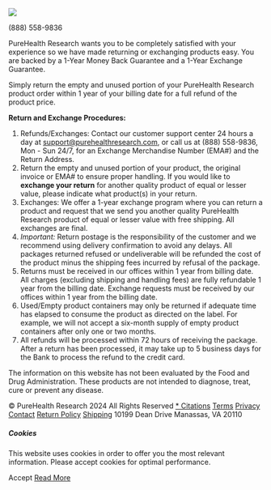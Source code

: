 ![](https://www.facebook.com/tr?id=810524130072458&ev=PageView&noscript=1)              

[](https://liverhealthformula.com/)

(888) 558-9836

PureHealth Research wants you to be completely satisfied with your experience so we have made returning or exchanging products easy. You are backed by a 1-Year Money Back Guarantee and a 1-Year Exchange Guarantee.

Simply return the empty and unused portion of your PureHealth Research product order within 1 year of your billing date for a full refund of the product price.

**Return and Exchange Procedures:**

1. Refunds/Exchanges: Contact our customer support center 24 hours a day at support@purehealthresearch.com, or call us at (888) 558-9836, Mon - Sun 24/7, for an Exchange Merchandise Number (EMA#) and the Return Address.
2. Return the empty and unused portion of your product, the original invoice or EMA# to ensure proper handling. If you would like to **exchange your return** for another quality product of equal or lesser value, please indicate what product(s) in your return.
3. Exchanges: We offer a 1-year exchange program where you can return a product and request that we send you another quality PureHealth Research product of equal or lesser value with free shipping. All exchanges are final.
4. _Important:_ Return postage is the responsibility of the customer and we recommend using delivery confirmation to avoid any delays. All packages returned refused or undeliverable will be refunded the cost of the product minus the shipping fees incurred by refusal of the package.
5. Returns must be received in our offices within 1 year from billing date. All charges (excluding shipping and handling fees) are fully refundable 1 year from the billing date. Exchange requests must be received by our offices within 1 year from the billing date.
6. Used/Empty product containers may only be returned if adequate time has elapsed to consume the product as directed on the label. For example, we will not accept a six-month supply of empty product containers after only one or two months.
7. All refunds will be processed within 72 hours of receiving the package. After a return has been processed, it may take up to 5 business days for the Bank to process the refund to the credit card.

The information on this website has not been evaluated by the Food and Drug Administration. These products are not intended to diagnose, treat, cure or prevent any disease.

© PureHealth Research 2024 All Rights Reserved [\* Citations](https://liverhealthformula.com/scientific-research) [Terms](https://liverhealthformula.com/terms-and-conditions) [Privacy](https://liverhealthformula.com/privacy-policy) [Contact](https://liverhealthformula.com/support) [Return Policy](https://liverhealthformula.com/return-exchange-policy) [Shipping](https://liverhealthformula.com/shipping) 10199 Dean Drive Manassas, VA 20110

##### Cookies

This website uses cookies in order to offer you the most relevant information. Please accept cookies for optimal performance.

Accept [Read More](https://liverhealthformula.com/privacy-policy)